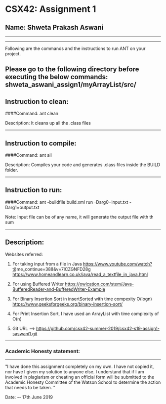 # CSX42: Assignment 1
## Name: Shweta Prakash Aswani

-----------------------------------------------------------------------
-----------------------------------------------------------------------


Following are the commands and the instructions to run ANT on your project.

Please go to the following directory before executing the below commands:
shweta_aswani_assign1/myArrayList/src/
-----------------------------------------------------------------------
## Instruction to clean:

####Command: ant clean

Description: It cleans up all the .class files 

-----------------------------------------------------------------------
## Instruction to compile:

####Command: ant all

Description: Compiles your code and generates .class files inside the BUILD folder.

-----------------------------------------------------------------------
## Instruction to run:

####Command: ant -buildfile build.xml run -Darg0=input.txt -Darg1=output.txt

Note: Input file can be of any name, it will generate the output file with th sum

-----------------------------------------------------------------------
## Description:
Websites referred: 
1) For taking input from a file in Java
https://www.youtube.com/watch?ti)me_continue=388&v=7ICZGNFD28g
https://www.homeandlearn.co.uk/java/read_a_textfile_in_java.html

2) For using Buffered Writer 
https://owlcation.com/stem/Java-BufferedReader-and-BufferedWriter-Example

3) For Binary Insertion Sort in insertSorted with time compexity O(logn)
https://www.geeksforgeeks.org/binary-insertion-sort/

4) For Print Insertion Sort, I have used an ArrayList with time complexity of O(n)

5) Git URL --> https://github.com/csx42-summer-2019/csx42-s19-assign1-saswani1.git

-----------------------------------------------------------------------
### Academic Honesty statement:
-----------------------------------------------------------------------

"I have done this assignment completely on my own. I have not copied
it, nor have I given my solution to anyone else. I understand that if
I am involved in plagiarism or cheating an official form will be
submitted to the Academic Honesty Committee of the Watson School to
determine the action that needs to be taken. "

Date: -- 17th June 2019


